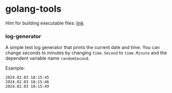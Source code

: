 # golang-tools

Hint for building executable files: [link](https://www.digitalocean.com/community/tutorials/how-to-build-go-executables-for-multiple-platforms-on-ubuntu-16-04)

### log-generator
A simple test log generator that prints the current date and time. You can change seconds to minutes by changing `time.Second` to `time.Minute` and the dependent variable name `randomSecond`.

Example:
```
2024.02.03 18:15:45
2024.02.03 18:15:46
2024.02.03 18:15:49
```